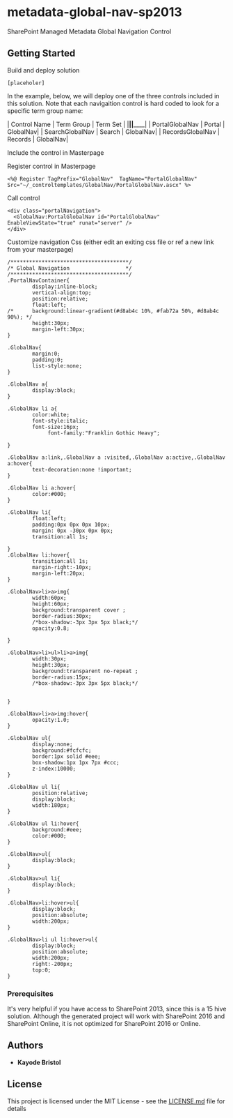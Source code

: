 # metadata-global-nav-sp2013
SharePoint Managed Metadata Global Navigation Control

## Getting Started

Build and deploy solution 
````
[placeholer]
````
In the example, below, we will deploy one of the three controls included in this solution.
Note that each navigaition control is hard coded to look for a specific term group name: 

| Control Name     | Term Group | Term Set |
|__________________|____________|__________|
| PortalGlobalNav  | Portal     | GlobalNav|
| SearchGlobalNav  | Search     | GlobalNav|
| RecordsGlobalNav | Records    | GlobalNav|


Include the control in Masterpage

Register control in Masterpage
````
<%@ Register TagPrefix="GlobalNav"  TagName="PortalGlobalNav" Src="~/_controltemplates/GlobalNav/PortalGlobalNav.ascx" %>
````
Call control 
````
<div class="portalNavigation">
  <GlobalNav:PortalGlobalNav id="PortalGlobalNav" EnableViewState="true" runat="server" />
</div>
````
Customize navigation Css (either edit an exiting css file or ref a new link from your masterpage)
````
/**************************************/
/* Global Navigation                  */
/**************************************/
.PortalNavContainer{
        display:inline-block;
        vertical-align:top;
        position:relative;
        float:left;
/*      background:linear-gradient(#d8ab4c 10%, #fab72a 50%, #d8ab4c 90%); */
        height:30px;
        margin-left:30px;
}

.GlobalNav{
        margin:0;
        padding:0;
        list-style:none;
}

.GlobalNav a{
        display:block;
}

.GlobalNav li a{
        color:white;
        font-style:italic;
        font-size:16px;
             font-family:"Franklin Gothic Heavy";

}

.GlobalNav a:link,.GlobalNav a :visited,.GlobalNav a:active,.GlobalNav a:hover{
        text-decoration:none !important;
}

.GlobalNav li a:hover{
        color:#000;
}

.GlobalNav li{
        float:left;
        padding:0px 0px 0px 10px;
        margin: 0px -30px 0px 0px;
        transition:all 1s;

}
.GlobalNav li:hover{
        transition:all 1s;
        margin-right:-10px;
        margin-left:20px;
}

.GlobalNav>li>a>img{
        width:60px;
        height:60px;
        background:transparent cover ;
        border-radius:30px;
        /*box-shadow:-3px 3px 5px black;*/
        opacity:0.8;

}

.GlobalNav>li>ul>li>a>img{
        width:30px;
        height:30px;
        background:transparent no-repeat ;
        border-radius:15px;
        /*box-shadow:-3px 3px 5px black;*/


}

.GlobalNav>li>a>img:hover{
        opacity:1.0;
}

.GlobalNav ul{
        display:none;
        background:#fcfcfc;
        border:1px solid #eee;
        box-shadow:1px 1px 7px #ccc;
        z-index:10000;
}

.GlobalNav ul li{
        position:relative;
        display:block;
        width:180px;
}

.GlobalNav ul li:hover{
        background:#eee;
        color:#000;
}

.GlobalNav>ul{
        display:block;
}

.GlobalNav>ul li{
        display:block;
}

.GlobalNav>li:hover>ul{
        display:block;
        position:absolute;
        width:200px;
}

.GlobalNav>li ul li:hover>ul{
        display:block;
        position:absolute;
        width:200px;
        right:-200px;
        top:0;
}
````

### Prerequisites

It's very helpful if you have access to SharePoint 2013, since this is a 15 hive solution.
Although the generated project will work with SharePoint 2016 and SharePoint Online, it is not optimized for SharePoint 2016 or Online. 


## Authors

* **Kayode Bristol** 

## License

This project is licensed under the MIT License - see the [LICENSE.md](LICENSE.md) file for details


